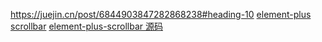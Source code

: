 https://juejin.cn/post/6844903847282868238#heading-10
[element-plus scrollbar](https://element-plus.org/en-US/component/scrollbar.html#attributes)
[element-plus-scrollbar 源码](https://github.com/element-plus/element-plus/blob/dev/packages/components/scrollbar/src/scrollbar.vue)